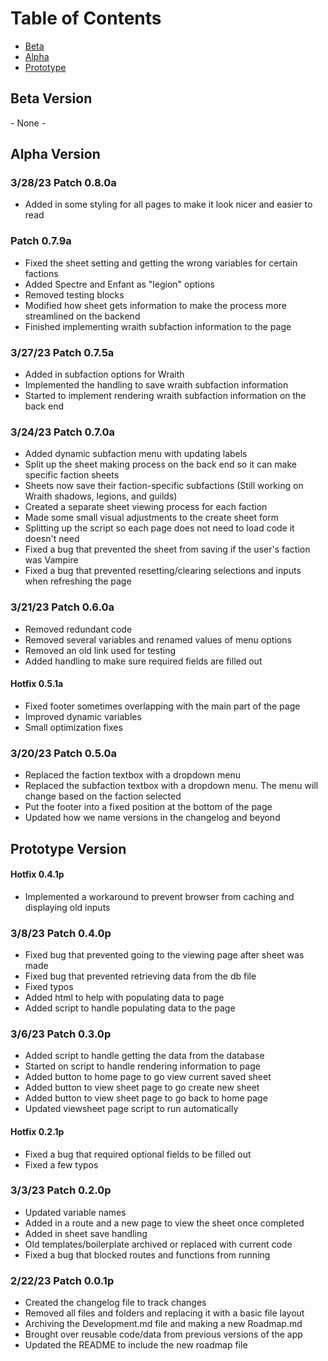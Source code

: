 # Table of Contents
- [Beta](#Beta)
- [Alpha](#Alpha)
- [Prototype](#Prototype)

## Beta Version
\- None -

## Alpha Version
### 3/28/23 Patch 0.8.0a
- Added in some styling for all pages to make it look nicer and easier to read
### Patch 0.7.9a
- Fixed the sheet setting and getting the wrong variables for certain factions
- Added Spectre and Enfant as "legion" options
- Removed testing blocks
- Modified how sheet gets information to make the process more streamlined on the backend
- Finished implementing wraith subfaction information to the page
### 3/27/23 Patch 0.7.5a
- Added in subfaction options for Wraith
- Implemented the handling to save wraith subfaction information
- Started to implement rendering wraith subfaction information on the back end
### 3/24/23 Patch 0.7.0a
- Added dynamic subfaction menu with updating labels
- Split up the sheet making process on the back end so it can make specific faction sheets
- Sheets now save their faction-specific subfactions (Still working on Wraith shadows, legions, and guilds)
- Created a separate sheet viewing process for each faction
- Made some small visual adjustments to the create sheet form
- Splitting up the script so each page does not need to load code it doesn't need
- Fixed a bug that prevented the sheet from saving if the user's faction was Vampire
- Fixed a bug that prevented resetting/clearing selections and inputs when refreshing the page
### 3/21/23 Patch 0.6.0a
- Removed redundant code
- Removed several variables and renamed values of menu options
- Removed an old link used for testing
- Added handling to make sure required fields are filled out
#### Hotfix 0.5.1a
- Fixed footer sometimes overlapping with the main part of the page
- Improved dynamic variables
- Small optimization fixes
### 3/20/23 Patch 0.5.0a
- Replaced the faction textbox with a dropdown menu
- Replaced the subfaction textbox with a dropdown menu. The menu will change based on the faction selected
- Put the footer into a fixed position at the bottom of the page
- Updated how we name versions in the changelog and beyond
## Prototype Version
#### Hotfix 0.4.1p
- Implemented a workaround to prevent browser from caching and displaying old inputs
### 3/8/23 Patch 0.4.0p
- Fixed bug that prevented going to the viewing page after sheet was made
- Fixed bug that prevented retrieving data from the db file
- Fixed typos
- Added html to help with populating data to page
- Added script to handle populating data to the page
### 3/6/23 Patch 0.3.0p
- Added script to handle getting the data from the database
- Started on script to handle rendering information to page
- Added button to home page to go view current saved sheet
- Added button to view sheet page to go create new sheet
- Added button to view sheet page to go back to home page
- Updated viewsheet page script to run automatically
#### Hotfix 0.2.1p
- Fixed a bug that required optional fields to be filled out
- Fixed a few typos
### 3/3/23 Patch 0.2.0p
- Updated variable names
- Added in a route and a new page to view the sheet once completed
- Added in sheet save handling
- Old templates/boilerplate archived or replaced with current code
- Fixed a bug that blocked routes and functions from running
### 2/22/23 Patch 0.0.1p
- Created the changelog file to track changes
- Removed all files and folders and replacing it with a basic file layout
- Archiving the Development.md file and making a new Roadmap.md
- Brought over reusable code/data from previous versions of the app
- Updated the README to include the new roadmap file